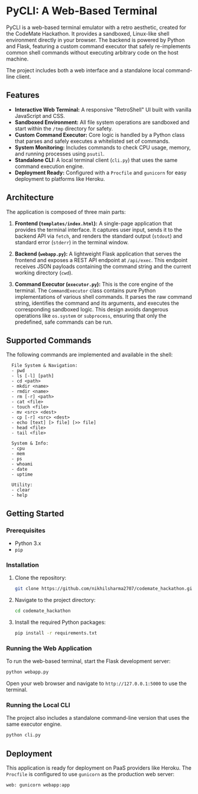 # PyCLI: A Web-Based Terminal 

PyCLI is a web-based terminal emulator with a retro aesthetic, created for the CodeMate Hackathon. It provides a sandboxed, Linux-like shell environment directly in your browser. The backend is powered by Python and Flask, featuring a custom command executor that safely re-implements common shell commands without executing arbitrary code on the host machine.

The project includes both a web interface and a standalone local command-line client.

## Features

-   **Interactive Web Terminal:** A responsive "RetroShell" UI built with vanilla JavaScript and CSS.
-   **Sandboxed Environment:** All file system operations are sandboxed and start within the `/tmp` directory for safety.
-   **Custom Command Executor:** Core logic is handled by a Python class that parses and safely executes a whitelisted set of commands.
-   **System Monitoring:** Includes commands to check CPU usage, memory, and running processes using `psutil`.
-   **Standalone CLI:** A local terminal client (`cli.py`) that uses the same command execution engine.
-   **Deployment Ready:** Configured with a `Procfile` and `gunicorn` for easy deployment to platforms like Heroku.

## Architecture

The application is composed of three main parts:

1.  **Frontend (`templates/index.html`):** A single-page application that provides the terminal interface. It captures user input, sends it to the backend API via `fetch`, and renders the standard output (`stdout`) and standard error (`stderr`) in the terminal window.

2.  **Backend (`webapp.py`):** A lightweight Flask application that serves the frontend and exposes a REST API endpoint at `/api/exec`. This endpoint receives JSON payloads containing the command string and the current working directory (`cwd`).

3.  **Command Executor (`executor.py`):** This is the core engine of the terminal. The `CommandExecutor` class contains pure Python implementations of various shell commands. It parses the raw command string, identifies the command and its arguments, and executes the corresponding sandboxed logic. This design avoids dangerous operations like `os.system` or `subprocess`, ensuring that only the predefined, safe commands can be run.

## Supported Commands

The following commands are implemented and available in the shell:

```
  File System & Navigation:
  - pwd
  - ls [-l] [path]
  - cd <path>
  - mkdir <name>
  - rmdir <name>
  - rm [-r] <path>
  - cat <file>
  - touch <file>
  - mv <src> <dest>
  - cp [-r] <src> <dest>
  - echo [text] [> file] [>> file]
  - head <file>
  - tail <file>

  System & Info:
  - cpu
  - mem
  - ps
  - whoami
  - date
  - uptime

  Utility:
  - clear
  - help
```

## Getting Started

### Prerequisites

-   Python 3.x
-   `pip`

### Installation

1.  Clone the repository:
    ```sh
    git clone https://github.com/nikhilsharma2707/codemate_hackathon.git
    ```

2.  Navigate to the project directory:
    ```sh
    cd codemate_hackathon
    ```

3.  Install the required Python packages:
    ```sh
    pip install -r requirements.txt
    ```

### Running the Web Application

To run the web-based terminal, start the Flask development server:

```sh
python webapp.py
```

Open your web browser and navigate to `http://127.0.0.1:5000` to use the terminal.

### Running the Local CLI

The project also includes a standalone command-line version that uses the same executor engine.

```sh
python cli.py
```

## Deployment

This application is ready for deployment on PaaS providers like Heroku. The `Procfile` is configured to use `gunicorn` as the production web server:

```
web: gunicorn webapp:app
